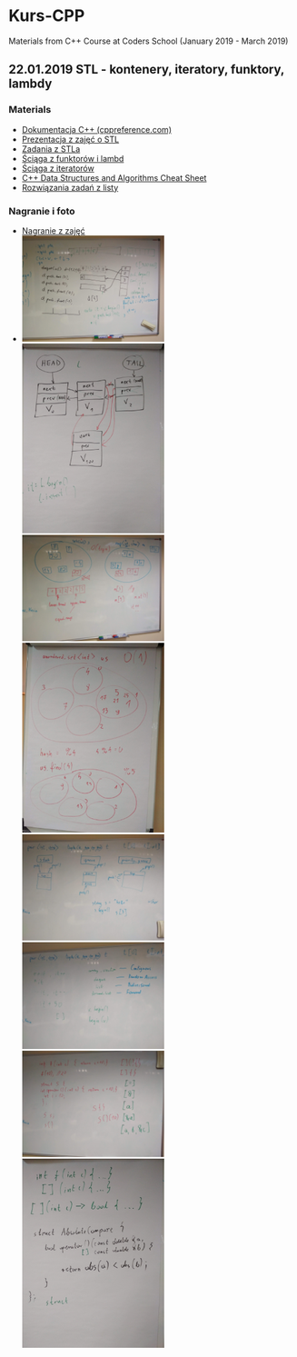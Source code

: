 # Kurs-CPP
Materials from C++ Course at Coders School (January 2019 - March 2019)

## 22.01.2019 STL - kontenery, iteratory, funktory, lambdy

### Materials
- [Dokumentacja C++ (cppreference.com)](https://en.cppreference.com/)
- [Prezentacja z zajęć o STL](STL_full.pdf)
- [Zadania z STLa](zadania_STL.pdf)
- [Ściąga z funktorów i lambd](Funktory_i_lambdy.pdf)
- [Ściąga z iteratorów](iteratory.pdf)
- [C++ Data Structures and Algorithms Cheat Sheet](https://github.com/gibsjose/cpp-cheat-sheet/blob/master/Data%20Structures%20and%20Algorithms.md)
- [Rozwiązania zadań z listy](https://github.com/LordLukin/stl)

### Nagranie i foto
- [Nagranie z zajęć](https://www.youtube.com/watch?v=LuUH1noMi-0&feature=youtu.be)
- <img src="deque.jpg" width="250px"> <img src="list.jpg" width="250px">
  <img src="set_map.jpg" width="250px"> <img src="unordered_set.jpg" width="250px">
  <img src="adaptors.jpg" width="250px"> <img src="iterators.jpg" width="250px">
  <img src="functor_lambda.jpg" width="250px"> <img src="abs_compare.jpg" width="250px">

